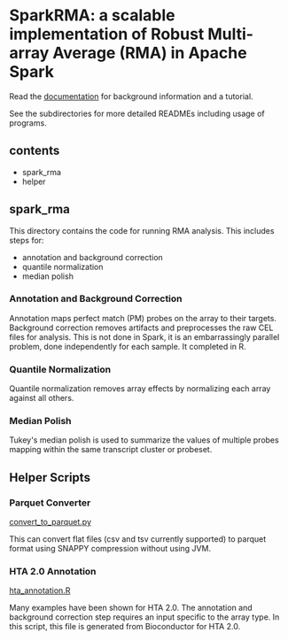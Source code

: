 # SparkRMA: a scalable implementation of Robust Multi-array Average (RMA) in Apache Spark

Read the [documentation](http://sparkrma.readthedocs.io) for background information and a tutorial.

See the subdirectories for more detailed READMEs including usage of programs.

## contents
- spark_rma
- helper

## spark_rma

This directory contains the code for running RMA analysis. This includes steps for:

- annotation and background correction
- quantile normalization
- median polish

### Annotation and Background Correction

Annotation maps perfect match (PM) probes on the array to their targets. Background correction removes artifacts and
preprocesses the raw CEL files for analysis.
This is not done in Spark, it is an embarrassingly parallel problem, done independently for each sample. It completed in R.

### Quantile Normalization

Quantile normalization removes array effects by normalizing each array against all others.

### Median Polish

Tukey's median polish is used to summarize the values of multiple probes mapping within the same transcript cluster
or probeset.

## Helper Scripts

### Parquet Converter

[convert_to_parquet.py](helper/convert_to_parquet.py)

This can convert flat files (csv and tsv currently supported) to parquet format using SNAPPY compression without using
JVM.

### HTA 2.0 Annotation

[hta_annotation.R](helper/hta_annotation.R)

Many examples have been shown for HTA 2.0. The annotation and background correction step requires an input specific
to the array type. In this script, this file is generated from Bioconductor for HTA 2.0.

